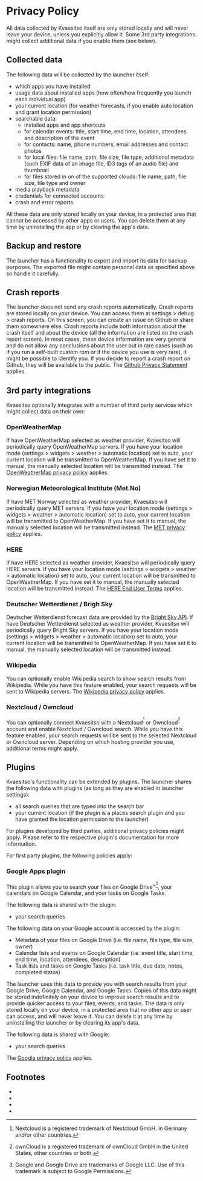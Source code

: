 # Privacy Policy

All data collected by Kvaesitso itself are only stored locally and will never leave your device,
unless you explicitly allow it. Some 3rd party integrations might collect additional data if you
enable them (see below).

## Collected data

The following data will be collected by the launcher itself:

- which apps you have installed
- usage data about installed apps (how often/how frequently you launch each individual app)
- your current location (for weather forecasts, if you enable auto location and grant location
  permission)
- searchable data:
    - installed apps and app shortcuts
    - for calendar events: title, start time, end time, location, attendees and description of the
      event
    - for contacts: name, phone numbers, email addresses and contact photos
    - for local files: file name, path, file size, file type, additional metadata (such EXIF data of
      an image file, ID3 tags of an audio file) and thumbnail
    - for files stored in on of the supported clouds: file name, path, file size, file type and
      owner
- media playback metadata
- credentials for connected accounts
- crash and error reports

All these data are only stored locally on your device, in a protected area that cannot be accessed
by other apps or users. You can delete them at any time by uninstalling the app or by clearing the
app's data.

## Backup and restore

The launcher has a functionality to export and import its data for backup purposes. The exported
file might contain personal data as specified above so handle it carefully.

## Crash reports

The launcher does not send any crash reports automatically. Crash reports are stored locally on your
device. You can access them at settings > debug > crash reports. On this screen, you can create an
issue on Github or share them somewhere else. Crash reports include both information about the crash
itself and about the device (all the information are listed on the crash report screen). In most
cases, these device information are very general and do not allow any conclusions about the user but
in rare cases (such as if you run a self-built custom rom or if the device you use is very rare), it
might be possible to identify you. If you decide to report a crash report on Github, they will be
available to the public.
The [Github Privacy Statement](https://docs.github.com/en/site-policy/privacy-policies/github-privacy-statement)
applies.

## 3rd party integrations

Kvaesitso optionally integrates with a number of third party services which might collect data on
their own:

### OpenWeatherMap

If have OpenWeatherMap selected as weather provider, Kvaesitso will periodically query
OpenWeatherMap servers. If you have your location mode (settings > widgets > weather > automatic
location) set to auto, your current location will be transmitted to OpenWeatherMap. If you have set
it to manual, the manually selected location will be transmitted instead.
The [OpenWeatherMap privacy policy](https://openweather.co.uk/privacy-policy) applies.

### Norwegian Meteorological Institute (Met.No)

If have MET Norway selected as weather provider, Kvaesitso will periodically query MET servers. If
you have your location mode (settings > widgets > weather > automatic location) set to auto, your
current location will be transmitted to OpenWeatherMap. If you have set it to manual, the manually
selected location will be transmitted instead.
The [MET privacy policy](https://www.met.no/en/About-us/privacy) applies.

### HERE

If have HERE selected as weather provider, Kvaesitso will periodically query HERE servers. If you
have your location mode (settings > widgets > weather > automatic location) set to auto, your
current location will be transmitted to OpenWeatherMap. If you have set it to manual, the manually
selected location will be transmitted instead.
The [HERE End User Terms](https://legal.here.com/us-en/terms/here-end-user-terms) applies.

### Deutscher Wetterdienst / Brigh Sky

Deutscher Wetterdienst forecast data are provided by the [Bright Sky API](https://brightsky.dev/).
If have Deutscher Wetterdienst selected as weather provider, Kvaesitso will periodically query
Bright Sky servers. If you have your location mode (settings > widgets > weather > automatic
location) set to auto, your current location will be transmitted to OpenWeatherMap. If you have set
it to manual, the manually selected location will be transmitted instead.

### Wikipedia

You can optionally enable Wikipedia search to show search results from Wikipedia. While you have
this feature enabled, your search requests will be sent to Wikipedia servers.
The [Wikipedia privacy policy](https://foundation.wikimedia.org/wiki/Privacy_policy) applies.

### Nextcloud / Owncloud

You can optionally connect Kvaesitso with a Nextcloud<sup>[^3]</sup> or Owncloud<sup>[^4]</sup>
account and enable Nextcloud / Owncloud search. While you have this feature enabled, your search
requests will be sent to the selected Nextcloud or Owncloud server. Depending on which hosting
provider you use, additional terms might apply.

## Plugins

Kvaesitso's functionality can be extended by plugins. The launcher shares the following data with
plugins (as long as they are enabled in launcher settings):

- all search queries that are typed into the search bar
- your current location (if the plugin is a places search plugin and you have granted the location
  permission to the launcher)

For plugins developed by third parties, additional privacy policies might apply. Please refer to the
respective plugin's documentation for more information.

For first party plugins, the following policies apply:

### Google Apps plugin

This plugin allows you to search your files on Google Drive™<sup>[^1]</sup>, your calendars on
Google Calendar, and
your tasks on Google Tasks.

The following data is shared with the plugin:

- your search queries

The following data on your Google account is accessed by the plugin:

- Metadata of your files on Google Drive (i.e. file name, file type, file size, owner)
- Calendar lists and events on Google Calendar (i.e. event title, start time, end time, location,
  attendees, description)
- Task lists and tasks on Google Tasks (i.e. task title, due date, notes, completed status)

The launcher uses this data to provide you with search results from your Google Drive, Google
Calendar, and Google Tasks. Copies of this data might be stored indefinitely on your device to
improve search results and to provide quicker access to your files, events, and tasks.
The data is only stored locally on your device, in a protected area that no other app or user can
access, and will never leave it. You can delete it at any time by uninstalling the launcher or by
clearing its app's data.

The following data is shared with Google:

- your search queries

The [Google privacy policy](https://policies.google.com/privacy) applies.

## Footnotes

- [^1]: Google and Google Drive are trademarks of Google LLC. Use of this trademark is subject to
  Google Permissions.
- [^2]: Microsoft and OneDrive are trademarks of the Microsoft group of companies.
- [^3]: Nextcloud is a registered trademark of Nextcloud GmbH. in Germany and/or other countries.
- [^4]: ownCloud is a registered trademark of ownCloud GmbH in the United States, other countries or
  both.
